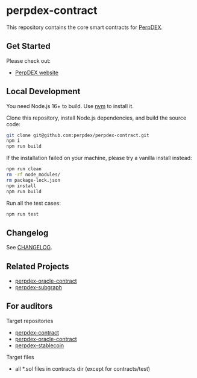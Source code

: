 # perpdex-contract

This repository contains the core smart contracts for [PerpDEX](https://perpdex.com/).

## Get Started

Please check out:

- [PerpDEX website](https://perpdex.com/)
<!-- - [PerpDEX docs](https://docs.perpdex.com/) -->

## Local Development

You need Node.js 16+ to build. Use [nvm](https://github.com/nvm-sh/nvm) to install it.

Clone this repository, install Node.js dependencies, and build the source code:

```bash
git clone git@github.com:perpdex/perpdex-contract.git
npm i
npm run build
```

If the installation failed on your machine, please try a vanilla install instead:

```bash
npm run clean
rm -rf node_modules/
rm package-lock.json
npm install
npm run build
```

Run all the test cases:

```bash
npm run test
```

## Changelog

See [CHANGELOG](https://github.com/perpdex/perpdex-contract/blob/main/CHANGELOG.md).

## Related Projects

- [perpdex-oracle-contract](https://github.com/perpdex/perpdex-oracle-contract)
- [perpdex-subgraph](https://github.com/perpdex/perpdex-subgraph)

## For auditors

Target repositories

- [perpdex-contract](https://github.com/perpdex/perpdex-contract)
- [perpdex-oracle-contract](https://github.com/perpdex/perpdex-oracle-contract)
- [perpdex-stablecoin](https://github.com/perpdex/perpdex-stablecoin)

Target files

- all *.sol files in contracts dir (except for contracts/test)
